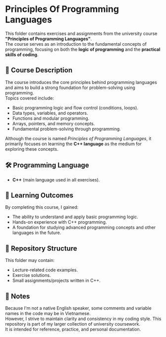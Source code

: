 # Principles Of Programming Languages

This folder contains exercises and assignments from the university course **"Principles of Programming Languages"**.  
The course serves as an introduction to the fundamental concepts of programming, focusing on both the **logic of programming** and the **practical skills of coding**.

## 📘 Course Description
The course introduces the core principles behind programming languages and aims to build a strong foundation for problem-solving using programming.  
Topics covered include:
- Basic programming logic and flow control (conditions, loops).
- Data types, variables, and operators.
- Functions and modular programming.
- Arrays, pointers, and memory concepts.
- Fundamental problem-solving through programming.

Although the course is named *Principles of Programming Languages*, it primarily focuses on learning the **C++ language** as the medium for exploring these concepts.

## 🛠️ Programming Language
- **C++** (main language used in all exercises).

## 🎯 Learning Outcomes
By completing this course, I gained:
- The ability to understand and apply basic programming logic.
- Hands-on experience with C++ programming.
- A foundation for studying advanced programming concepts and other languages in the future.

## 📂 Repository Structure
This folder may contain:
- Lecture-related code examples.
- Exercise solutions.
- Small assignments/projects written in C++.

## 🚀 Notes
Because I'm not a native English speaker, some comments and variable names in the code may be in Vietnamese.  
However, I strive to maintain clarity and consistency in my coding style.
This repository is part of my larger collection of university coursework.  
It is intended for reference, practice, and personal documentation.
